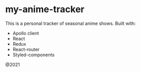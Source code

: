 # my-anime-tracker

This is a personal tracker of seasonal anime shows.
Built with:

- Apollo client
- React
- Redux
- React-router
- Styled-components

@2021
